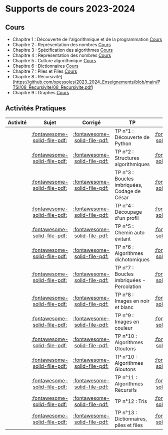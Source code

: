 
# Supports de cours 2023-2024

## Cours

* Chapitre 1 : Découverte de l'algorithmique et de la programmation [Cours](https://github.com/xpessoles/2023_2024_Enseignements/blob/main/PTSI/01_Introduction/01_Introduction_Eleve.pdf)
* Chapitre 2 : Représentation des nombres [Cours](https://github.com/xpessoles/2023_2024_Enseignements/blob/main/PTSI/02_RepresentationNombres/02_RepresentationNombres_Eleve.pdf)
* Chapitre 3 : Spécification des algorithmes [Cours](https://github.com/xpessoles/2023_2024_Enseignements/blob/main/PTSI/03_SpecificationAlgorithmes/03_SpecificationAlgorithmes.pdf)
* Chapitre 4 : Représentation des nombres [Cours](https://github.com/xpessoles/2023_2024_Enseignements/blob/main/PTSI/04_AnalyseAlgorithmes/04_AnalyseAlgorithmes.pdf)
* Chapitre 5 : Culture algorithmique [Cours](https://github.com/xpessoles/2023_2024_Enseignements/blob/main/PTSI/05_CultureAlgorithmique/05_CultureAlgorithmique.pdf)
* Chapitre 6 : Dictionnaires [Cours](https://github.com/xpessoles/2023_2024_Enseignements/blob/main/PTSI/06_Dictionnaires/06_Dictionnaires.pdf)
* Chapitre 7 : Piles et Files [Cours](https://github.com/xpessoles/2023_2024_Enseignements/blob/main/PTSI/07_PilesFiles/07_PilesFiles.pdf)
* Chapitre 8 : Récursivité](https://github.com/xpessoles/2023_2024_Enseignements/blob/main/PTSI/08_Recursivite/08_Recursivite.pdf)
* Chapitre 9 : Graphes [Cours](https://github.com/xpessoles/2023_2024_Enseignements/blob/main/PTSI/09_Graphes/09_Graphes.pdf)

		

## Activités Pratiques
| Activité | Sujet | Corrigé | TP | Sujet | Corrigé |
| -------- | :---: | :-----: | -- | :---: | :-----: |
| | [:fontawesome-solid-file-pdf:](#) | [:fontawesome-solid-file-pdf:](#) | TP n°1 : Découverte de Python | [:fontawesome-solid-file-pdf:](#) | [:fontawesome-solid-file-pdf:](#) |
| | [:fontawesome-solid-file-pdf:](#) | [:fontawesome-solid-file-pdf:](#) | TP n°2 : Structures algorithmiques | [:fontawesome-solid-file-pdf:](#) | [:fontawesome-solid-file-pdf:](#) |
| | [:fontawesome-solid-file-pdf:](#) | [:fontawesome-solid-file-pdf:](#) | TP n°3 : Boucles imbriquées, Codage de César | [:fontawesome-solid-file-pdf:](https://github.com/xpessoles/2023_2024_Enseignements/blob/main/PTSI/TP_03_Cesar/TP_03_Cesar.pdf) | [:fontawesome-solid-file-pdf:](https://github.com/xpessoles/2023_2024_Enseignements/blob/main/PTSI/TP_03_Cesar/TP_03_Cesar_Corrige) |
| | [:fontawesome-solid-file-pdf:]() | [:fontawesome-solid-file-pdf:](#) | TP n°4 : Découpage d'un profil     | [:fontawesome-solid-file-pdf:](https://github.com/xpessoles/2023_2024_Enseignements/blob/main/PTSI/TP_04_Listes_Montagne/TP_04_Listes_Montagne.pdf) | [:fontawesome-solid-file-pdf:](https://github.com/xpessoles/2023_2024_Enseignements/blob/main/PTSI/TP_04_Listes_Montagne/TP_04_Listes_Montagne_Corrige.pdf) |
| | [:fontawesome-solid-file-pdf:](#) | [:fontawesome-solid-file-pdf:](#) | TP n°5 : Chemin auto évitant       | [:fontawesome-solid-file-pdf:](https://github.com/xpessoles/2023_2024_Enseignements/blob/main/PTSI/TP_05_Chemin_Bilbliotheques/TP_05_Chemin_Bilbliotheques.pdf) | [:fontawesome-solid-file-pdf:](https://github.com/xpessoles/2023_2024_Enseignements/blob/main/PTSI/TP_05_Chemin_Bilbliotheques/TP_05_Chemin_Bilbliotheques_Corrige.pdf) |
| | [:fontawesome-solid-file-pdf:](#) | [:fontawesome-solid-file-pdf:](#) | TP n°6 : Algorithmes dichotomiques | [:fontawesome-solid-file-pdf:](https://github.com/xpessoles/2023_2024_Enseignements/blob/main/PTSI/TP_06_AlgorithmesDichotomiques/TP_06_AlgorithmesDichotomiques.pdf) | [:fontawesome-solid-file-pdf:](https://github.com/xpessoles/2023_2024_Enseignements/blob/main/PTSI/TP_06_AlgorithmesDichotomiques/TP_06_AlgorithmesDichotomiques.pdf) |
| | [:fontawesome-solid-file-pdf:](#) | [:fontawesome-solid-file-pdf:](#) | TP n°7 : Boucles imbriquées - Percolation | [:fontawesome-solid-file-pdf:](https://github.com/xpessoles/2023_2024_Enseignements/blob/main/PTSI/TP_07_BouclesImbriquees/TP_07_BouclesImbriquees.pdf) | [:fontawesome-solid-file-pdf:](https://github.com/xpessoles/2023_2024_Enseignements/blob/main/PTSI/TP_07_BouclesImbriquees/TP_07_BouclesImbriquees_Corrige.pdf) |
| | [:fontawesome-solid-file-pdf:](#) | [:fontawesome-solid-file-pdf:](#) | TP n°8 : Images en noir et blanc   | [:fontawesome-solid-file-pdf:](https://github.com/xpessoles/2023_2024_Enseignements/blob/main/PTSI/TP_08_ImagesNB/TP_08_ImagesNB.pdf) | [:fontawesome-solid-file-pdf:](https://github.com/xpessoles/2023_2024_Enseignements/blob/main/PTSI/TP_08_ImagesNB/TP_08_ImagesNB_Corrige.pdf) |
| | [:fontawesome-solid-file-pdf:](#) | [:fontawesome-solid-file-pdf:](#) | TP n°9 : Images en couleur         | [:fontawesome-solid-file-pdf:](https://github.com/xpessoles/2023_2024_Enseignements/blob/main/PTSI/TP_09_ImagesCouleur/TP_09_ImagesCouleur.pdf) | [:fontawesome-solid-file-pdf:](https://github.com/xpessoles/2023_2024_Enseignements/blob/main/PTSI/TP_09_ImagesCouleur/TP_09_ImagesCouleur_Corrige.pdf) |
| | [:fontawesome-solid-file-pdf:](#) | [:fontawesome-solid-file-pdf:](#) | TP n°10 : Algorithmes Gloutons     | [:fontawesome-solid-file-pdf:](https://github.com/xpessoles/2023_2024_Enseignements/blob/main/PTSI/TP_10_AlgorithmesGloutons) | [:fontawesome-solid-file-pdf:](#) |
| | [:fontawesome-solid-file-pdf:](#) | [:fontawesome-solid-file-pdf:](#) | TP n°10 : Algorithmes Gloutons     | [:fontawesome-solid-file-pdf:](https://github.com/xpessoles/2023_2024_Enseignements/blob/main/PTSI/TP_10_AlgorithmesGloutons) |  |
| | [:fontawesome-solid-file-pdf:](#) | [:fontawesome-solid-file-pdf:](#) | TP n°11 : Algorithmes Récursifs    | [:fontawesome-solid-file-pdf:](https://github.com/xpessoles/2023_2024_Enseignements/blob/main/PTSI/TP_11_Recursivite/TP_11_Recursivite.pdf) | [:fontawesome-solid-file-pdf:](#) |
| | [:fontawesome-solid-file-pdf:](#) | [:fontawesome-solid-file-pdf:](#) | TP n°12 : Tris                     | [:fontawesome-solid-file-pdf:](https://github.com/xpessoles/2023_2024_Enseignements/blob/main/PTSI/TP_12_Tris/TP_12_Tris.pdf) | [:fontawesome-solid-file-pdf:](https://github.com/xpessoles/2023_2024_Enseignements/blob/main/PTSI/TP_12_Tris/TP_12_Tris_Corrige.pdf) |
| | [:fontawesome-solid-file-pdf:](#) | [:fontawesome-solid-file-pdf:](#) | TP n°13 : Dictionnaires, piles et files | [:fontawesome-solid-file-pdf:](#) | [:fontawesome-solid-file-pdf:](#) |


				
			
